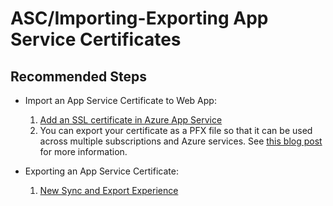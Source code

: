 <properties
	pageTitle="ASC/Importing-Exporting App Service Certificates"
	description="ASC/Importing-Exporting App Service Certificates"
	service="microsoft.asc"
	resource="asc"
	authors="cts-shrahman"
   	ms.author="shrahman,curibe"
	displayOrder="2"
	selfHelpType="generic"
	supportTopicIds="32604395"
	resourceTags=""
	productPesIds="16512"
	cloudEnvironments="public, Fairfax"
	articleId="4ad65834-59f8-4cc1-b1e3-4bdc840d6245"
	ownershipId="Compute_AppService"
/>

# ASC/Importing-Exporting App Service Certificates

## **Recommended Steps**

* Import an App Service Certificate to Web App:

	1. [Add an SSL certificate in Azure App Service](https://docs.microsoft.com/azure/app-service/web-sites-purchase-ssl-web-site#step-5---assign-certificate-to-app-service-app)
	2. You can export your certificate as a PFX file so that it can be used across multiple subscriptions and Azure services. See [this blog post](https://azure.github.io/AppService/2017/07/24/FAQ-SSL-certificates-for-Web-Apps-and-App-Service-Certificates.html) for more information.

* Exporting an App Service Certificate:

	1. [New Sync and Export Experience](https://azure.github.io/AppService/appservicecertificate/2019/03/19/DevTalk-App-Service-Certificate-sync-improvements-and-design.html)

